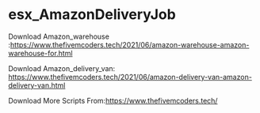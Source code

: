 # esx_AmazonDeliveryJob
Download Amazon_warehouse :https://www.thefivemcoders.tech/2021/06/amazon-warehouse-amazon-warehouse-for.html

Download Amazon_delivery_van: https://www.thefivemcoders.tech/2021/06/amazon-delivery-van-amazon-delivery-van.html

Download More Scripts From:https://www.thefivemcoders.tech/
